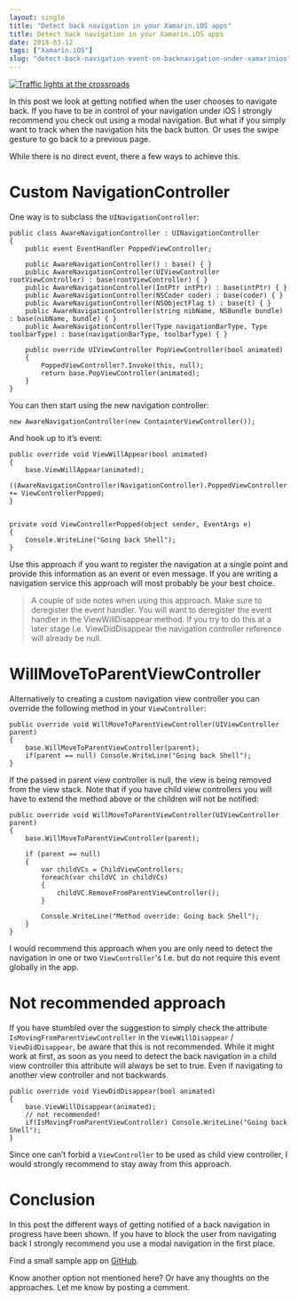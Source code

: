 ```yaml
---
layout: single
title: "Detect back navigation in your Xamarin.iOS apps"
title: Detect back navigation in your Xamarin.iOS apps
date: 2018-03-12
tags: ["Xamarin.iOS"]
slug: "detect-back-navigation-event-on-backnavigation-under-xamarinios"
---
```


[![Traffic lights at the crossroads](https://mallibone.com/posts/files/942a2190-a407-4e7a-b911-5fef2a98897a.jpg "Traffic lights at the crossroads")](https://mallibone.com/posts/files/8b53bc17-00f8-49dd-9a1c-0f3d73276899.jpg)

In this post we look at getting notified when the user chooses to navigate back. If you have to be in control of your navigation under iOS I strongly recommend you check out using a modal navigation. But what if you simply want to track when the navigation hits the back button. Or uses the swipe gesture to go back to a previous page.

While there is no direct event, there a few ways to achieve this.

# Custom NavigationController

One way is to subclass the `UINavigationController`:


    public class AwareNavigationController : UINavigationController
    {
        public event EventHandler PoppedViewController;
    
        public AwareNavigationController() : base() { }
        public AwareNavigationController(UIViewController rootViewController) : base(rootViewController) { }
        public AwareNavigationController(IntPtr intPtr) : base(intPtr) { }
        public AwareNavigationController(NSCoder coder) : base(coder) { }
        public AwareNavigationController(NSObjectFlag t) : base(t) { }
        public AwareNavigationController(string nibName, NSBundle bundle) : base(nibName, bundle) { }
        public AwareNavigationController(Type navigationBarType, Type toolbarType) : base(navigationBarType, toolbarType) { }
    
        public override UIViewController PopViewController(bool animated)
        {
            PoppedViewController?.Invoke(this, null);
            return base.PopViewController(animated);
        }
    }


You can then start using the new navigation controller:


    new AwareNavigationController(new ContainterViewController());


And hook up to it’s event:


    public override void ViewWillAppear(bool animated)
    {
        base.ViewWillAppear(animated);
        ((AwareNavigationController)NavigationController).PoppedViewController += ViewControllerPopped;
    }
    
    
    private void ViewControllerPopped(object sender, EventArgs e)
    {
        Console.WriteLine("Going back Shell");
    }


Use this approach if you want to register the navigation at a single point and provide this information as an event or even message. If you are writing a navigation service this approach will most probably be your best choice.


> A couple of side notes when using this approach. Make sure to deregister the event handler. You will want to deregister the event handler in the ViewWillDisappear method. If you try to do this at a later stage I.e. ViewDidDisappear the navigation controller reference will already be null.


# WillMoveToParentViewController

Alternatively to creating a custom navigation view controller you can override the following method in your `ViewController`:


    public override void WillMoveToParentViewController(UIViewController parent)
    {
        base.WillMoveToParentViewController(parent);
        if(parent == null) Console.WriteLine("Going back Shell");
    }


If the passed in parent view controller is null, the view is being removed from the view stack.  Note that if you have child view controllers you will have to extend the method above or the children will not be notified:


    public override void WillMoveToParentViewController(UIViewController parent)
    {
        base.WillMoveToParentViewController(parent);
    
        if (parent == null)
        {
            var childVCs = ChildViewControllers;
            foreach(var childVC in childVCs)
            {
                childVC.RemoveFromParentViewController();
            }
    
            Console.WriteLine("Method override: Going back Shell");
        }
    }


I would recommend this approach when you are only need to detect the navigation in one or two `ViewController`'s I.e. but do not require this event globally in the app.

# Not recommended approach

If you have stumbled over the suggestion to simply check the attribute `IsMovingFromParentViewController` in the `ViewWillDisappear` / `ViewDidDisappear`, be aware that this is not recommended. While it might work at first, as soon as you need to detect the back navigation in a child view controller this attribute will always be set to true. Even if navigating to another view controller and not backwards.


    public override void ViewDidDisappear(bool animated)
    {
        base.ViewWillDisappear(animated);
        // not recommended!
        if(IsMovingFromParentViewController) Console.WriteLine("Going back Shell");
    }


Since one can’t forbid a `ViewController` to be used as child view controller, I would strongly recommend to stay away from this approach.

# Conclusion

In this post the different ways of getting notified of a back navigation in progress have been shown. If you have to block the user from navigating back I strongly recommend you use a modal navigation in the first place.

Find a small sample app on [GitHub](https://github.com/mallibone/iOSNavigation).

Know another option not mentioned here? Or have any thoughts on the approaches. Let me know by posting a comment.
